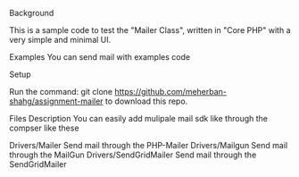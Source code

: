Background

This is a sample code to test the "Mailer Class", written in "Core PHP" with a very simple and minimal UI. 

Examples
You can send mail with examples code 

Setup

Run the command: git clone https://github.com/meherban-shahg/assignment-mailer to download this repo.

Files Description
You can easily add mulipale mail sdk like through the compser like these

Drivers/Mailer								Send mail through the PHP-Mailer
Drivers/Mailgun								Send mail through the MailGun
Drivers/SendGridMailer				Send mail through the SendGridMailer
